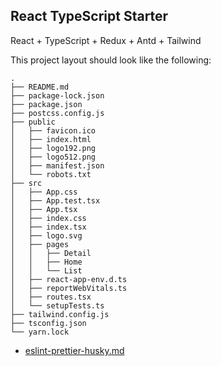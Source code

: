 ## React TypeScript Starter

React + TypeScript + Redux + Antd + Tailwind

This project layout should look like the following:

```
.
├── README.md
├── package-lock.json
├── package.json
├── postcss.config.js
├── public
│   ├── favicon.ico
│   ├── index.html
│   ├── logo192.png
│   ├── logo512.png
│   ├── manifest.json
│   └── robots.txt
├── src
│   ├── App.css
│   ├── App.test.tsx
│   ├── App.tsx
│   ├── index.css
│   ├── index.tsx
│   ├── logo.svg
│   ├── pages
│   │   ├── Detail
│   │   ├── Home
│   │   └── List
│   ├── react-app-env.d.ts
│   ├── reportWebVitals.ts
│   ├── routes.tsx
│   └── setupTests.ts
├── tailwind.config.js
├── tsconfig.json
└── yarn.lock
```




- [eslint-prettier-husky.md](https://gist.github.com/santoshshinde2012/e1433327e5f7a58f98fe3e6651c4d5de)